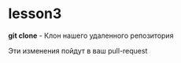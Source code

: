 # lesson3
**git clone** - Клон нашего удаленного репозитория

Эти изменения пойдут в ваш pull-request